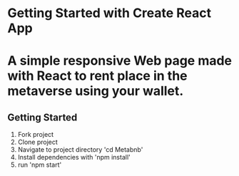 

# Getting Started with Create React App

A simple responsive Web page made with React to rent place in the metaverse using your wallet.
=======

## Getting Started

1. Fork project
2. Clone project
3. Navigate to project directory 'cd Metabnb'
4. Install dependencies with 'npm install'
5. run 'npm start'
